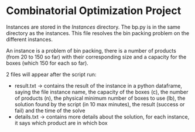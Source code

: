 # Combinatorial Optimization Project

Instances are stored in the *Instances* directory. 
The bp.py is in the same directory as the instances. This file resolves the bin packing problem on the different instances.

An instance is a problem of bin packing, there is a number of products (from 20 to 150 so far) with their corresponding size and a capacity for the boxes (which 150 for each so far).

2 files will appear after the script run:

- result.txt -> contains the result of the instance in a python dataframe, saying the file instance name, the capacity of the boxes (c), the number of products (n), the physical minimum number of boxes to use (lb), the solution found by the script (in 10 max minutes), the result (success or fail) and the time of the solve
- details.txt -> contains more details about the solution, for each instance, it says which product are in which box
